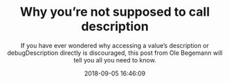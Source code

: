 ---
title: "Why you’re not supposed to call description"
subtitle: "If you have ever wondered why accessing a value’s description or debugDescription directly is discouraged, this post from Ole Begemann will tell you all you need to know."
tags: ["description"]
link: "https://oleb.net/2018/dont-call-description/"
date: "2018-09-05 16:46:09"
---